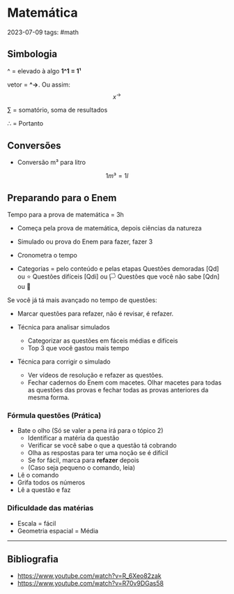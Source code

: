 # Matemática
2023-07-09
tags: #math 

## Simbologia

^ =  elevado à algo **1^1 = 1¹**

vetor = **^→**. Ou assim:
$$ x^{→} $$

∑ = somatório, soma de resultados

∴ = Portanto

## Conversões

* Conversão m³ para litro

$$1m³ = 1l$$

## Preparando para o Enem

Tempo para a prova de matemática = 3h

* Começa pela prova de matemática, depois ciências da natureza

* Simulado ou prova do Enem para fazer, fazer 3
* Cronometra o tempo
* Categorias = pelo conteúdo e pelas etapas
	Questões demoradas [Qd] ou ⭐
	Questões difíceis  [Qdi] ou 🏳
	Questões que você não sabe [Qdn]  ou 🏴

Se você já tá mais avançado no tempo de questões:
* Marcar questões para refazer, não é revisar, é refazer.

* Técnica para analisar simulados

	* Categorizar as questões em fáceis médias e difíceis
	* Top 3 que você gastou mais tempo

* Técnica para corrigir o simulado

	* Ver vídeos de resolução e refazer as questões.
	* Fechar cadernos do Enem com macetes. Olhar macetes para todas as questões das provas e fechar todas as provas anteriores da mesma forma.  

### Fórmula questões (Prática)

* Bate o olho (Só se valer a pena irá para o tópico 2)
	* Identificar a matéria da questão
	* Verificar se você sabe o que a questão tá cobrando
	* Olha as respostas para ter uma noção se é difícil
	* Se for fácil, marca para **refazer** depois
	* (Caso seja pequeno o comando, leia)
* Lê o comando
* Grifa todos os números
* Lê a questão e faz

### Dificuldade das matérias

* Escala = fácil
* Geometria espacial = Média


-------------

## Bibliografia

* https://www.youtube.com/watch?v=R_6Xeo82zak
* https://www.youtube.com/watch?v=R70v9DGas58

